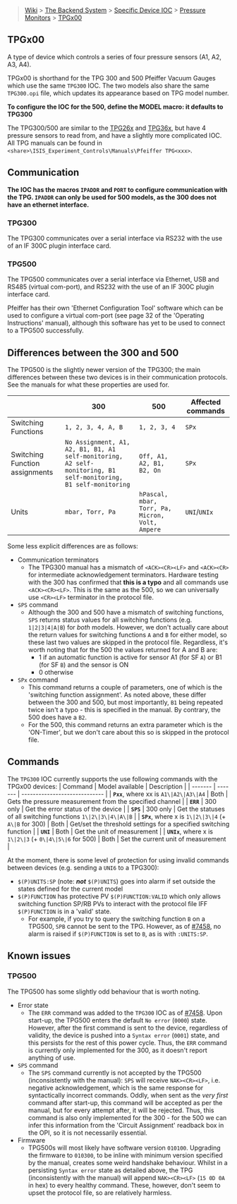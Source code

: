 > [Wiki](Home) > [The Backend System](The-Backend-System) > [Specific Device IOC](Specific-Device-IOC) > [Pressure Monitors](Pressure-Monitors) > [TPGx00](TPGx00)

## TPGx00
A type of device which controls a series of four pressure sensors (A1, A2, A3, A4). 

TPGx00 is shorthand for the TPG 300 and 500 Pfeiffer Vacuum Gauges which use the same `TPG300` IOC. The two models also share the same `TPG300.opi` file, which updates its appearance based on TPG model number.

**To configure the IOC for the 500, define the MODEL macro: it defaults to TPG300**

The TPG300/500 are similar to the [TPG26x](https://github.com/ISISComputingGroup/ibex_developers_manual/wiki/TPG26x) and [TPG36x](https://github.com/ISISComputingGroup/ibex_developers_manual/wiki/TPG36x), but have 4 pressure sensors to read from, and have a slightly more complicated IOC. All TPG manuals can be found in `<share>\ISIS_Experiment_Controls\Manuals\Pfeiffer TPG<xxx>`.

## Communication
**The IOC has the macros `IPADDR` and `PORT` to configure communication with the TPG. `IPADDR` can only be used for 500 models, as the 300 does not have an ethernet interface.**

### TPG300
The TPG300 communicates over a serial interface via RS232 with the use of an IF 300C plugin interface card.

### TPG500
The TPG500 communicates over a serial interface via Ethernet, USB and RS485 (virtual com-port), and RS232 with the use of an IF 300C plugin interface card.

Pfeiffer has their own 'Ethernet Configuration Tool' software which can be used to configure a virtual com-port (see page 32 of the 'Operating Instructions' manual), although this software has yet to be used to connect to a TPG500 successfully.


## Differences between the 300 and 500
The TPG500 is the slightly newer version of the TPG300; the main differences between these two devices is in their communication protocols. See the manuals for what these properties are used for. 

|  | 300                   | 500                                                  | Affected commands |
| ---- | --------------------- | ---------------------------------------------------- | ---- |
| Switching Functions | `1, 2, 3, 4, A, B` | `1, 2, 3, 4` | `SPx` |
| Switching Function assignments | `No Assignment, A1, A2, B1, B1, A1 self-monitoring, A2 self-monitoring, B1 self-monitoring, B1 self-monitoring` | `Off, A1, A2, B1, B2, On` | `SPx` |
| Units    | `mbar, Torr, Pa` | `hPascal, mbar, Torr, Pa, Micron, Volt, Ampere` | `UNI`/`UNIx` |

Some less explicit differences are as follows:
* Communication terminators
   * The TPG300 manual has a mismatch of `<ACK><CR><LF>` and `<ACK><CR>` for intermediate acknowledgement terminators. Hardware testing with the 300 has confirmed that **this is a typo** and all commands use `<ACK><CR><LF>`. This is the same as the 500, so we can universally use `<CR><LF>` terminator in the protocol file.
* `SPS` command
   * Although the 300 and 500 have a mismatch of switching functions, `SPS` returns status values for all switching functions (e.g. `1|2|3|4|A|B`) for _both_ models. However, we don't actually care about the return values for switching functions `A` and `B` for either model, so these last two values are skipped in the protocol file. Regardless, it's worth noting that for the 500 the values returned for A and B are:  
      * 1 if an automatic function is active for sensor A1 (for SF `A`) or B1 (for SF `B`) and the sensor is ON 
      * 0 otherwise
* `SPx` command
   * This command returns a couple of parameters, one of which is the 'switching function assignment'. As noted above, these differ between the 300 and 500, but most importantly, `B1` being repeated twice isn't a typo - this is specified in the manual. By contrary, the 500 does have a `B2`.
   * For the 500, this command returns an extra parameter which is the 'ON-Timer', but we don't care about this so is skipped in the protocol file.

## Commands
The `TPG300` IOC currently supports the use following commands with the TPGx00 devices:
| Command | Model available |  Description                   |
| ------- | ------- | ----------------------------- |
| **`Pxx`**, where xx is `A1\|A2\|A3\|A4` | Both | Gets the pressure measurement from the specified channel |
| **`ERR`** | 300 only | Get the error status of the device |
| **`SPS`** | 300 only | Get the statuses of all switching functions `1\|2\|3\|4\|A\|B` |
| **`SPx`**, where x is `1\|2\|3\|4` (+ `A\|B` for 300) | Both | Get/set the threshold settings for a specified switching function |
| **`UNI`** | Both | Get the unit of measurement |
| **`UNIx`**, where x is `1\|2\|3` (+ `0\|4\|5\|6` for 500) | Both | Set the current unit of measurement |

At the moment, there is some level of protection for using invalid commands between devices (e.g. sending a `UNI6` to a TPG300):
* `$(P)UNITS:SP` (note: **_not_** `$(P)UNITS`) goes into alarm if set outside the states defined for the current model
* `$(P)FUNCTION` has protective PV `$(P)FUNCTION:VALID` which only allows switching function SP/RB PVs to interact with the protocol file IFF `$(P)FUNCTION` is in a 'valid' state. 
   * For example, if you try to query the switching function `B` on a TPG500, `SPB` cannot be sent to the TPG. However, as of [#7458](https://github.com/ISISComputingGroup/IBEX/issues/7458), no alarm is raised if `$(P)FUNCTION` is set to `B`, as is with `:UNITS:SP`.

## Known issues

### TPG500
The TPG500 has some slightly odd behaviour that is worth noting. 
* Error state
   * The `ERR` command was added to the `TPG300` IOC as of [#7458](https://github.com/ISISComputingGroup/IBEX/issues/7458). Upon start-up, the TPG500 enters the default `No error` (`0000`) state. However, after the first command is sent to the device, regardless of validity, the device is pushed into a `Syntax error` (`0001`) state, and this persists for the rest of this power cycle. Thus, the `ERR` command is currently only implemented for the 300, as it doesn't report anything of use. 
* `SPS` command
   * The `SPS` command currently is not accepted by the TPG500 (inconsistently with the manual): `SPS` will receive `NAK><CR><LF>`, i.e. negative acknowledgement, which is the same response for syntactically incorrect commands. Oddly, when sent as the _very first_ command after start-up, this command will be accepted as per the manual, but for every attempt after, it will be rejected. Thus, this command is also only implemented for the 300 - for the 500 we can infer this information from the 'Circuit Assignment' readback box in the OPI, so it is not necessarily essential. 
* Firmware
   * TPG500s will most likely have software version `010100`. Upgrading the firmware to `010300`, to be inline with minimum version specified by the manual, creates some weird handshake behaviour. Whilst in a persisting `Syntax error` state as detailed above, the TPG (inconsistently with the manual) will append `NAK><CR><LF>` (`15 0D 0A` in hex) to every healthy command. These, however, don't seem to upset the protocol file, so are relatively harmless. 